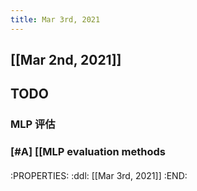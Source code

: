 ```yaml
---
title: Mar 3rd, 2021
---
```


## [[Mar 2nd, 2021]]
## TODO
### MLP 评估
### [#A] [[MLP evaluation methods
####
:PROPERTIES:
:ddl: [[Mar 3rd, 2021]]
:END:
####
